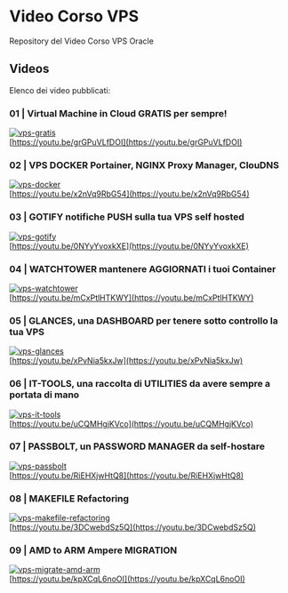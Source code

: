 # Video Corso VPS
Repository del Video Corso VPS Oracle

## Videos
Elenco dei video pubblicati:

### 01 | Virtual Machine in Cloud GRATIS per sempre!
[![vps-gratis](https://img.youtube.com/vi/grGPuVLfDOI/mqdefault.jpg)](https://youtu.be/grGPuVLfDOI "Virtual Machine in Cloud GRATIS per sempre!")  
[https://youtu.be/grGPuVLfDOI](https://youtu.be/grGPuVLfDOI)

### 02 | VPS DOCKER Portainer, NGINX Proxy Manager, ClouDNS
[![vps-docker](https://img.youtube.com/vi/ulkpxPh_pRE/mqdefault.jpg)](https://youtu.be/x2nVq9RbG54 "VPS DOCKER Portainer, NGINX Proxy Manager, ClouDNS")  
[https://youtu.be/x2nVq9RbG54](https://youtu.be/x2nVq9RbG54)

### 03 | GOTIFY notifiche PUSH sulla tua VPS self hosted
[![vps-gotify](https://img.youtube.com/vi/0NYyYvoxkXE/mqdefault.jpg)](https://youtu.be/0NYyYvoxkXE "GOTIFY notifiche PUSH sulla tua VPS self hosted!")  
[https://youtu.be/0NYyYvoxkXE](https://youtu.be/0NYyYvoxkXE)

### 04 | WATCHTOWER mantenere AGGIORNATI i tuoi Container 
[![vps-watchtower](https://img.youtube.com/vi/mCxPtlHTKWY/mqdefault.jpg)](https://youtu.be/mCxPtlHTKWY "WATCHTOWER mantenere AGGIORNATI i Container della tua VPS!")  
[https://youtu.be/mCxPtlHTKWY](https://youtu.be/mCxPtlHTKWY)

### 05 | GLANCES, una DASHBOARD per tenere sotto controllo la tua VPS
[![vps-glances](https://img.youtube.com/vi/xPvNia5kxJw/mqdefault.jpg)](https://youtu.be/xPvNia5kxJw "GLANCES, una DASHBOARD per tenere sotto controllo la tua VPS!")  
[https://youtu.be/xPvNia5kxJw](https://youtu.be/xPvNia5kxJw)

### 06 | IT-TOOLS, una raccolta di UTILITIES da avere sempre a portata di mano
[![vps-it-tools](https://img.youtube.com/vi/uCQMHgjKVco/mqdefault.jpg)](https://youtu.be/uCQMHgjKVco "IT-TOOLS, una raccolta di UTILITIES da avere sulla tua VPS!")  
[https://youtu.be/uCQMHgjKVco](https://youtu.be/uCQMHgjKVco)

### 07 | PASSBOLT, un PASSWORD MANAGER da self-hostare
[![vps-passbolt](https://img.youtube.com/vi/RiEHXjwHtQ8/mqdefault.jpg)](https://youtu.be/RiEHXjwHtQ8 "PASSBOLT, un PASSWORD MANAGER per la tua VPS!")  
[https://youtu.be/RiEHXjwHtQ8](https://youtu.be/RiEHXjwHtQ8)

### 08 | MAKEFILE Refactoring
[![vps-makefile-refactoring](https://img.youtube.com/vi/3DCwebdSz5Q/mqdefault.jpg)](https://youtu.be/3DCwebdSz5Q "MAKEFILE Refactoring")  
[https://youtu.be/3DCwebdSz5Q](https://youtu.be/3DCwebdSz5Q)

### 09 | AMD to ARM Ampere MIGRATION
[![vps-migrate-amd-arm](https://img.youtube.com/vi/kpXCqL6noOI/mqdefault.jpg)](https://youtu.be/kpXCqL6noOI "AMD to ARM Ampere MIGRATION")  
[https://youtu.be/kpXCqL6noOI](https://youtu.be/kpXCqL6noOI)
